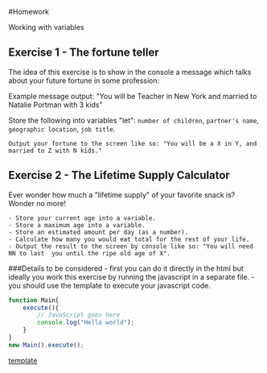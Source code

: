 #Homework

Working with variables

Exercise 1 - The fortune teller
------------------- 

The idea of this exercise is to show in the console a message which talks about your future fortune in some profession:

Example message output: "You will be Teacher in New York and married to Natalie Portman with 3 kids"

Store the following into variables "let": `number of children`, `partner's name`, `geographic location`, `job title`.

```
Output your fortune to the screen like so: "You will be a X in Y, and married to Z with N kids."
```

Exercise 2 - The Lifetime Supply Calculator
------------------

Ever wonder how much a "lifetime supply" of your favorite snack is? Wonder no more!
```
- Store your current age into a variable.
- Store a maximum age into a variable.
- Store an estimated amount per day (as a number).
- Calculate how many you would eat total for the rest of your life.
- Output the result to the screen by console like so: "You will need NN to last  you until the ripe old age of X". 
```



###Details to be considered
    - first you can do it directly in the html but ideally you work this exercise by running the javascript in a separate file.
    - you should use the template to execute your javascript code.


```javascript
function Main{
	execute(){
		// JavaScript goes here
		console.log("Hello world");
	}
}
new Main().execute();
```

[template](https://gist.github.com/jonayGodoy/bb91fab7e696d88ff429e3242a15fe18)